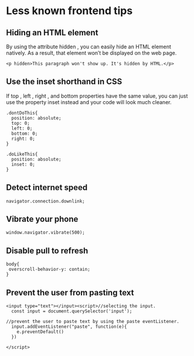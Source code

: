 # Less known frontend tips

## Hiding an HTML element 
By using the attribute hidden , you can easily hide an HTML element natively. As a result, that element won’t be displayed on the web page.

```<p hidden>This paragraph won't show up. It's hidden by HTML.</p>```

## Use the inset shorthand in CSS
If top , left , right , and bottom properties have the same value, you can just use the property inset instead and your code will look much cleaner.

```
.dontDoThis{
  position: absolute;
  top: 0;
  left: 0;
  bottom: 0;
  right: 0;
}

.doLikeThis{
  position: absolute;
  inset: 0;
}
```

## Detect internet speed
```navigator.connection.downlink;```

## Vibrate your phone

```window.navigator.vibrate(500);```

## Disable pull to refresh
```
body{
 overscroll-behavior-y: contain;
}
```

## Prevent the user from pasting text
```
<input type="text"></input><script>//selecting the input.
  const input = document.querySelector('input');
  
//prevent the user to paste text by using the paste eventListener.
  input.addEventListener("paste", function(e){
    e.preventDefault()
  })
  
</script>
```

